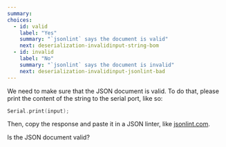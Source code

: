 ```yaml
---
summary: 
choices:
  - id: valid
    label: "Yes"
    summary: "`jsonlint` says the document is valid"
    next: deserialization-invalidinput-string-bom
  - id: invalid
    label: "No"
    summary: "`jsonlint` says the document is invalid"
    next: deserialization-invalidinput-jsonlint-bad
---
```


We need to make sure that the JSON document is valid.
To do that, please print the content of the string to the serial port, like so:

```c++
Serial.print(input);
```

Then, copy the response and paste it in a JSON linter, like [jsonlint.com](https://jsonlint.com/).

Is the JSON document valid?